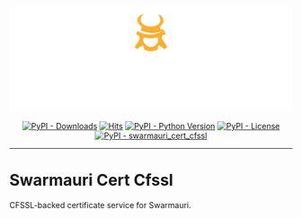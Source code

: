
<!-- Dark OS/GitHub theme → show LIGHT PNG; Light → show DARK PNG -->
<picture>
  <source media="(prefers-color-scheme: dark)"  srcset="../../../assets/swarmauri_brand_frag_light.png">
  <source media="(prefers-color-scheme: light)" srcset="../../../assets/swarmauri_brand_frag_dark.png">
  <!-- Fallback below (see #2) -->
  <img alt="Project logo" src="../../../assets/swarmauri_brand_frag_dark.png" width="640">
</picture>


<p align="center">
    <a href="https://pypi.org/project/swarmauri_cert_cfssl/">
        <img src="https://img.shields.io/pypi/dm/swarmauri_cert_cfssl" alt="PyPI - Downloads"/></a>
    <a href="https://hits.sh/github.com/swarmauri/swarmauri-sdk/tree/master/pkgs/community/swarmauri_cert_cfssl/">
        <img alt="Hits" src="https://hits.sh/github.com/swarmauri/swarmauri-sdk/tree/master/pkgs/community/swarmauri_cert_cfssl.svg"/></a>
    <a href="https://pypi.org/project/swarmauri_cert_cfssl/">
        <img src="https://img.shields.io/pypi/pyversions/swarmauri_cert_cfssl" alt="PyPI - Python Version"/></a>
    <a href="https://pypi.org/project/swarmauri_cert_cfssl/">
        <img src="https://img.shields.io/pypi/l/swarmauri_cert_cfssl" alt="PyPI - License"/></a>
    <a href="https://pypi.org/project/swarmauri_cert_cfssl/">
        <img src="https://img.shields.io/pypi/v/swarmauri_cert_cfssl?label=swarmauri_cert_cfssl&color=green" alt="PyPI - swarmauri_cert_cfssl"/></a>
</p>

---

# Swarmauri Cert Cfssl

CFSSL-backed certificate service for Swarmauri.


